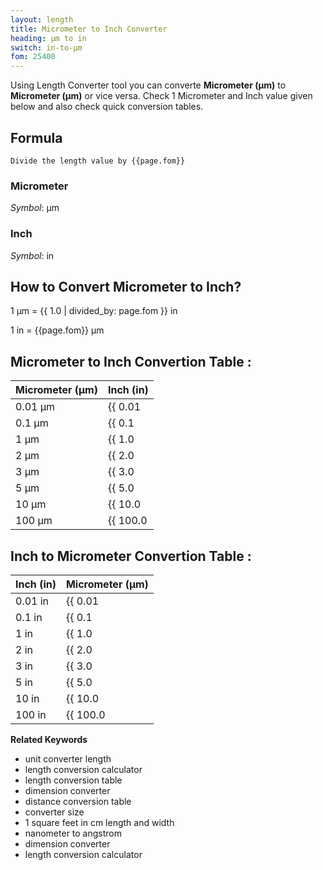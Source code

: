 ```yaml
---
layout: length
title: Micrometer to Inch Converter
heading: μm to in
switch: in-to-μm
fom: 25400
---
```


Using Length Converter tool you can converte **Micrometer (μm)** to **Micrometer (μm)** or vice versa. Check 1 Micrometer and Inch value given below and also check quick conversion tables.

## Formula
`Divide the length value by {{page.fom}}`

### Micrometer
*Symbol*: μm

### Inch
*Symbol*: in

## How to Convert Micrometer to Inch?
1 μm = {{ 1.0 | divided_by: page.fom }} in

1 in = {{page.fom}} μm

## Micrometer to Inch Convertion Table :

| Micrometer (μm) | Inch (in) |
| ---- | ---- |
| 0.01 μm | {{ 0.01 | divided_by: page.fom | round: 12 }} in |
| 0.1 μm | {{ 0.1 | divided_by: page.fom | round: 12 }} in |
| 1 μm | {{ 1.0 | divided_by: page.fom | round: 12 }} in |
| 2 μm | {{ 2.0 | divided_by: page.fom | round: 12 }} in |
| 3 μm | {{ 3.0 | divided_by: page.fom | round: 12 }} in |
| 5 μm | {{ 5.0 | divided_by: page.fom | round: 12 }} in |
| 10 μm | {{ 10.0 | divided_by: page.fom | round: 12 }} in |
| 100 μm | {{ 100.0 | divided_by: page.fom | round: 12 }} in |

## Inch to Micrometer Convertion Table :

| Inch (in) | Micrometer (μm) |
| ---- | ---- |
| 0.01 in | {{ 0.01 | times: page.fom | round: 12 }} μm |
| 0.1 in | {{ 0.1 | times: page.fom | round: 12 }} μm |
| 1 in | {{ 1.0 | times: page.fom | round: 12 }} μm |
| 2 in | {{ 2.0 | times: page.fom | round: 12 }} μm |
| 3 in | {{ 3.0 | times: page.fom | round: 12 }} μm |
| 5 in | {{ 5.0 | times: page.fom | round: 12 }} μm |
| 10 in | {{ 10.0 | times: page.fom | round: 12 }} μm |
| 100 in | {{ 100.0 | times: page.fom | round: 12 }} μm |

<script>
selectInput[1].selected = true
selectOutput[4].selected = true
</script>

  **Related Keywords**

  <ul class='relatedKeyword'>
    <li>unit converter length</li>
    <li>length conversion calculator</li>
    <li>length conversion table</li>
    <li>dimension converter</li>
    <li>distance conversion table</li>
    <li>converter size</li>
    <li>1 square feet in cm length and width</li>
    <li>nanometer to angstrom</li>
    <li>dimension converter</li>
    <li>length conversion calculator</li>
  </ul>
  